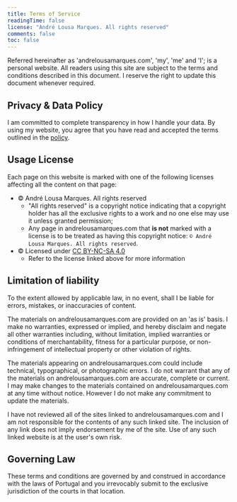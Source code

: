 ```yaml
---
title: Terms of Service
readingTime: false
license: "André Lousa Marques. All rights reserved"
comments: false
toc: false
---
```


Referred hereinafter as 'andrelousamarques.com', 'my', 'me' and 'I'; is a personal website. All readers using this site are subject to the terms and conditions described in this document. I reserve the right to update this document whenever required.

<!--more-->

## Privacy & Data Policy

I am committed to complete transparency in how I handle your data. By using my website, you agree that you have read and accepted the terms outlined in the [policy](/privacy).

## Usage License

Each page on this website is marked with one of the following licenses affecting all the content on that page:

* © André Lousa Marques. All rights reserved
    * "All rights reserved" is a copyright notice indicating that a copyright holder has all the exclusive rights to a work and no one else may use it unless granted permission;
    * Any page in andrelousamarques.com that **is not** marked with a license is to be treated as having this copyright notice: `© André Lousa Marques. All rights reserved`.
* © Licensed under [CC BY-NC-SA 4.0](https://creativecommons.org/licenses/by-nc-sa/4.0/)
    * Refer to the license linked above for more information

## Limitation of liability

To the extent allowed by applicable law, in no event, shall I be liable for errors, mistakes, or inaccuracies of content.

The materials on andrelousamarques.com are provided on an 'as is' basis. I make no warranties, expressed or implied, and hereby disclaim and negate all other warranties including, without limitation, implied warranties or conditions of merchantability, fitness for a particular purpose, or non-infringement of intellectual property or other violation of rights.

The materials appearing on andrelousamarques.com could include technical, typographical, or photographic errors. I do not warrant that any of the materials on andrelousamarques.com are accurate, complete or current. I may make changes to the materials contained on andrelousamarques.com at any time without notice. However I do not make any commitment to update the materials.

I have not reviewed all of the sites linked to andrelousamarques.com and I am not responsible for the contents of any such linked site. The inclusion of any link does not imply endorsement by me of the site. Use of any such linked website is at the user's own risk.

## Governing Law

These terms and conditions are governed by and construed in accordance with the laws of Portugal and you irrevocably submit to the exclusive jurisdiction of the courts in that location.
